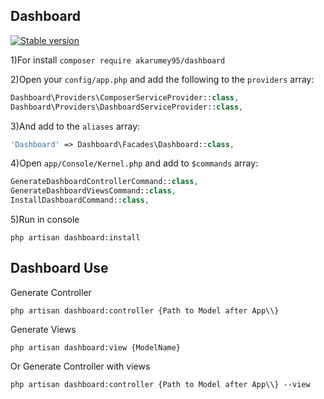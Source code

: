 ## Dashboard

[![Stable version](https://img.shields.io/badge/version-v1.0.3-green)](https://packagist.org/packages/akarumey95/dashboard)


1)For install `composer require akarumey95/dashboard`

2)Open your `config/app.php` and add the following to the `providers` array:
```php
Dashboard\Providers\ComposerServiceProvider::class,
Dashboard\Providers\DashboardServiceProvider::class,
```
3)And add to the `aliases` array:
```php
'Dashboard' => Dashboard\Facades\Dashboard::class,
```
4)Open `app/Console/Kernel.php` and add to `$commands` array:
```php
GenerateDashboardControllerCommand::class,
GenerateDashboardViewsCommand::class,
InstallDashboardCommand::class,
```
5)Run in console
```shell script
php artisan dashboard:install
```

## Dashboard Use

Generate Controller
```shell script
php artisan dashboard:controller {Path to Model after App\\}
```
Generate Views
```shell script
php artisan dashboard:view {ModelName}
```
Or Generate Controller with views
```shell script
php artisan dashboard:controller {Path to Model after App\\} --view
```
